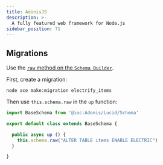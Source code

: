 ```yaml
---
title: AdonisJS
description: >-
  A fully featured web framework for Node.js
sidebar_position: 71
---
```


## Migrations

Use the [`raw` method on the `Schema Builder`](https://docs.adonisjs.com/reference/database/schema-builder#raw).

First, create a migration:

```shell
node ace make:migration electrify_items
```

Then use `this.schema.raw` in the `up` function:

```javascript
import BaseSchema from '@ioc:Adonis/Lucid/Schema'

export default class extends BaseSchema {

  public async up () {
    this.schema.raw("ALTER TABLE items ENABLE ELECTRIC")
  }

}

```
